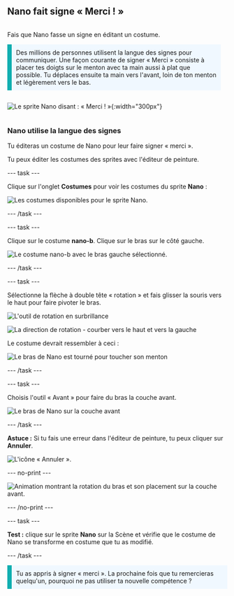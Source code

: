 ## Nano fait signe « Merci ! »

<div style="display: flex; flex-wrap: wrap">
<div style="flex-basis: 200px; flex-grow: 1; margin-right: 15px;">

Fais que Nano fasse un signe en éditant un costume.

<p style="border-left: solid; border-width:10px; border-color: #0faeb0; background-color: aliceblue; padding: 10px;">Des millions de personnes utilisent la langue des signes pour communiquer. Une façon courante de signer « Merci » consiste à placer tes doigts sur le menton avec ta main aussi à plat que possible. Tu déplaces ensuite ta main vers l'avant, loin de ton menton et légèrement vers le bas. 
</p>


</div>
<div>

![Le sprite Nano disant : « Merci ! »](images/nano-step-2.png){:width="300px"}

</div>
</div>

### Nano utilise la langue des signes

Tu éditeras un costume de Nano pour leur faire signer « merci ».

Tu peux éditer les costumes des sprites avec l'éditeur de peinture.

--- task ---

Clique sur l'onglet **Costumes** pour voir les costumes du sprite **Nano** :

![Les costumes disponibles pour le sprite Nano.](images/nano-costumes.png)

--- /task ---

--- task ---

Clique sur le costume **nano-b**. Clique sur le bras sur le côté gauche.

![Le costume nano-b avec le bras gauche sélectionné.](images/nano-left-arm-selected.png)

--- /task ---

--- task ---

Sélectionne la flèche à double tête « rotation » et fais glisser la souris vers le haut pour faire pivoter le bras.

![L'outil de rotation en surbrillance](images/rotate-tool.png)

![La direction de rotation - courber vers le haut et vers la gauche](images/rotate-demo.png)

Le costume devrait ressembler à ceci :

![Le bras de Nano est tourné pour toucher son menton](images/nano-arm-rotated.png)

--- /task ---

--- task ---

Choisis l'outil « Avant » pour faire du bras la couche avant.

![Le bras de Nano sur la couche avant](images/nano-arm-front.png)

--- /task ---

**Astuce :** Si tu fais une erreur dans l'éditeur de peinture, tu peux cliquer sur **Annuler**.

![L'icône « Annuler ».](images/nano-undo.png)

--- no-print ---

![Animation montrant la rotation du bras et son placement sur la couche avant.](images/nano-rotate-resize-lrg.gif)

--- /no-print ---

--- task ---

**Test :** clique sur le sprite **Nano** sur la Scène et vérifie que le costume de Nano se transforme en costume que tu as modifié.

--- /task ---

<p style="border-left: solid; border-width:10px; border-color: #0faeb0; background-color: aliceblue; padding: 10px;">Tu as appris à signer « merci ». La prochaine fois que tu remercieras quelqu'un, pourquoi ne pas utiliser ta nouvelle compétence ?
</p>

